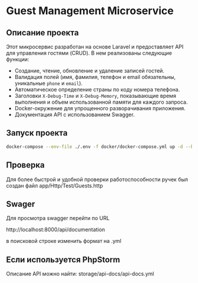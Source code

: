 # Guest Management Microservice

## Описание проекта

Этот микросервис разработан на основе Laravel и предоставляет API для управления гостями (CRUD). В нем реализованы следующие функции:

- Создание, чтение, обновление и удаление записей гостей.
- Валидация полей (имя, фамилия, телефон и email обязательны, уникальные `phone` и `email`).
- Автоматическое определение страны по коду номера телефона.
- Заголовки `X-Debug-Time` и `X-Debug-Memory`, показывающие время выполнения и объем использованной памяти для каждого запроса.
- Docker-окружение для упрощенного разворачивания приложения.
- Документация API с использованием Swagger.

## Запуск проекта

```bash
docker-compose --env-file ./.env -f docker/docker-compose.yml up -d --build
```

## Проверка

Для более быстрой и удобной проверки работоспособности ручек был создан файл
app/Http/Test/Guests.http

## Swager

Для просмотра swagger перейти по URL

http://localhost:8000/api/documentation

в поисковой строке изменить формат на .yml

## Если используется PhpStorm 

Описание API можно найти: storage/api-docs/api-docs.yml

